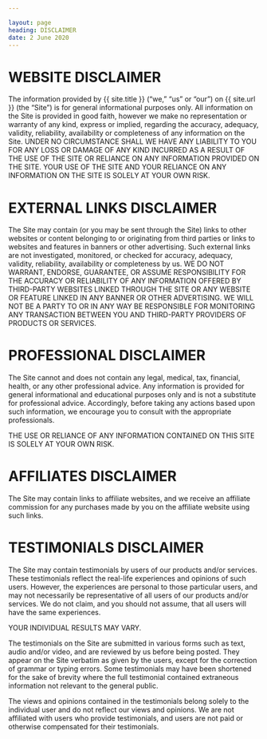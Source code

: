 ```yaml
---

layout: page
heading: DISCLAIMER
date: 2 June 2020
---
```


# WEBSITE DISCLAIMER

The information provided by {{ site.title }} (“we,” “us” or “our”) on {{ site.url }} (the “Site”) is for general 
informational purposes only. 
All information on the Site is provided in good faith, however we make no representation or warranty of any kind, 
express or implied, regarding the accuracy, adequacy, validity, reliability, availability or completeness of any 
information on the Site. 
UNDER NO CIRCUMSTANCE SHALL WE HAVE ANY LIABILITY TO YOU FOR ANY LOSS OR DAMAGE OF ANY KIND INCURRED AS A RESULT OF THE 
USE OF THE SITE OR RELIANCE ON ANY INFORMATION PROVIDED ON THE SITE. 
YOUR USE OF THE SITE AND YOUR RELIANCE ON ANY INFORMATION ON THE SITE IS SOLELY AT YOUR OWN RISK.

# EXTERNAL LINKS DISCLAIMER

The Site may contain (or you may be sent through the Site) links to other websites or content belonging to or originating from third parties or links to websites and features in banners or other advertising. Such external links are not investigated, monitored, or checked for accuracy, adequacy, validity, reliability, availability or completeness by us. WE DO NOT WARRANT, ENDORSE, GUARANTEE, OR ASSUME RESPONSIBILITY FOR THE ACCURACY OR RELIABILITY OF ANY INFORMATION OFFERED BY THIRD-PARTY WEBSITES LINKED THROUGH THE SITE OR ANY WEBSITE OR FEATURE LINKED IN ANY BANNER OR OTHER ADVERTISING. WE WILL NOT BE A PARTY TO OR IN ANY WAY BE RESPONSIBLE FOR MONITORING ANY TRANSACTION BETWEEN YOU AND THIRD-PARTY PROVIDERS OF PRODUCTS OR SERVICES.

# PROFESSIONAL DISCLAIMER

The Site cannot and does not contain any legal, medical, tax, financial, health, or any other professional advice. 
Any information is provided for general informational and educational purposes only and is not a substitute for 
professional advice. 
Accordingly, before taking any actions based upon such information, we encourage you to consult with the appropriate professionals. 
 
THE USE OR RELIANCE OF ANY INFORMATION CONTAINED ON THIS SITE IS SOLELY AT YOUR OWN RISK.

# AFFILIATES DISCLAIMER

The Site may contain links to affiliate websites, and we receive an affiliate commission for any purchases made by you 
on the affiliate website using such links. 


# TESTIMONIALS DISCLAIMER

The Site may contain testimonials by users of our products and/or services. 
These testimonials reflect the real-life experiences and opinions of such users. 
However, the experiences are personal to those particular users, and may not necessarily be representative of all users 
of our products and/or services. 
We do not claim, and you should not assume, that all users will have the same experiences. 

YOUR INDIVIDUAL RESULTS MAY VARY. 

The testimonials on the Site are submitted in various forms such as text, audio and/or video, and are reviewed by us 
before being posted. 
They appear on the Site verbatim as given by the users, except for the correction of grammar or typing errors. 
Some testimonials may have been shortened for the sake of brevity where the full testimonial contained extraneous 
information not relevant to the general public.

The views and opinions contained in the testimonials belong solely to the individual user and do not reflect our views 
and opinions. 
We are not affiliated with users who provide testimonials, and users are not paid or otherwise compensated for their 
testimonials.